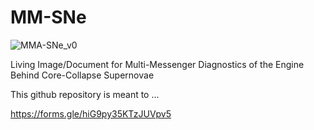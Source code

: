 # MM-SNe

![MMA-SNe_v0](https://github.com/clfryer/MM-SNe/assets/19571835/3c5f54b0-b56b-414c-9cae-54703fbc3e0b)


Living Image/Document for Multi-Messenger Diagnostics of the Engine Behind Core-Collapse Supernovae

This github repository is meant to ...

https://forms.gle/hiG9py35KTzJUVpv5


